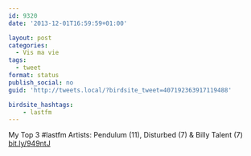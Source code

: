 ```yaml
---
id: 9320
date: '2013-12-01T16:59:59+01:00'

layout: post
categories:
  - Vis ma vie
tags:
  - tweet
format: status
publish_social: no
guid: 'http://tweets.local/?birdsite_tweet=407192363917119488'

birdsite_hashtags:
    - lastfm
---
```


My Top 3 #lastfm Artists: Pendulum (11), Disturbed (7) &amp; Billy Talent (7) [bit.ly/949ntJ](http://bit.ly/949ntJ)